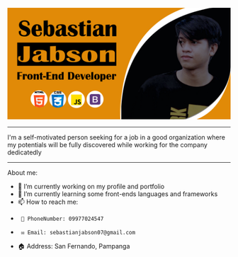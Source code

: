  ![Sebastian on SCJ](https://raw.githubusercontent.com/sebastian709/sebastian709/main/SCJBanner.png)

_________________________________________________

 I'm a self-motivated person seeking for a job in a good organization where my potentials will be fully
discovered while working for the company dedicatedly


_________________________________________________

About me:

- 🔭 I’m currently working on my profile and portfolio
- 🌱 I’m currently learning some front-ends languages and frameworks
- 📫 How to reach me: 
-      📱 PhoneNumber: 09977024547
-      ✉️ Email: sebastianjabson07@gmail.com
- 🏠 Address: San Fernando, Pampanga

